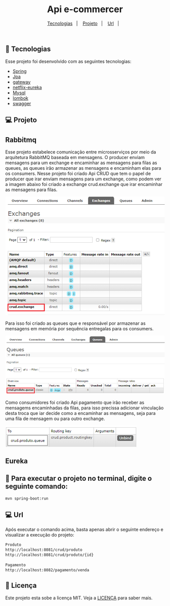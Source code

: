 <h1 align="center">
  Api e-commercer
</h1>


<p align="center">
  <a href="#-tecnologias">Tecnologias</a>&nbsp;&nbsp;&nbsp;|&nbsp;&nbsp;&nbsp;
  <a href="#-projeto">Projeto</a>&nbsp;&nbsp;&nbsp;|&nbsp;&nbsp;&nbsp;
  <a href="#-url">Url</a>&nbsp;&nbsp;&nbsp;|&nbsp;&nbsp;&nbsp;
</p>


<br>


## 🚀 Tecnologias

Esse projeto foi desenvolvido com as seguintes tecnologias:

- [Spring](https://spring.io/)
- [Jpa](https://spring.io/projects/spring-data-redis)
- [gateway](https://spring.io/projects/spring-cloud-gateway)
- [netflix-eureka](https://spring.io/projects/spring-cloud-sleuth)
- [Mysql](https://www.mysql.com/)
- [lombok](https://projectlombok.org/)
- [swagger](https://swagger.io/)


## 💻 Projeto

## Rabbitmq 

Esse projeto estabelece comunicação entre microsserviços por meio da arquitetura RabbitMQ baseada em mensagens. 
O producer enviam mensagens para um exchange e encaminhar as mensagens para filas as queues,
as queues irão armazenar as mensagens e encaminham elas para os consumers.
Nesse projeto foi criado Api CRUD que tem o papel de producer que irar enviam mensagens para um exchange,
como podem ver a imagem abaixo foi criado a exchange crud.exchange que irar encaminhar as mensagens para filas.

<img alt="Logo do projeto" src="/img/crud_exchange.png" />

Para isso foi criado as queues que e responsável por armazenar as mensagens em memória 
por sequência entregalas para os consumers.

<img alt="Logo do projeto" src="/img/queue.png" />

Como consumidores foi criado Api pagamento que irão receber as mensagems encaminhadas da filas, 
para isso precissa adicionar vinculação desta troca que iar decide como a encaminhar as mensagens, 
seja para uma fila de mensagem ou para outro exchange.

<img alt="Logo do projeto" src="/img/crud_produto_queue.png" />

## Eureka

## :hammer: Para executar o projeto no terminal, digite o seguinte comando:

```shell script
mvn spring-boot:run 
```

## 💻 Url
Após executar o comando acima, basta apenas abrir o seguinte endereço e visualizar a execução do projeto:

```
Produto
http://localhost:8081/crud/produto
http://localhost:8081/crud/produto/{id}

Pagamento
http://localhost:8082/pagamento/venda
```



## 📝 Licença

Este projeto esta sobe a licença MIT. Veja a [LICENÇA](https://opensource.org/licenses/MIT) para saber mais.


